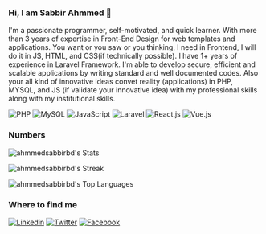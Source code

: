 ### Hi, I am Sabbir Ahmmed 👋

I'm a passionate programmer, self-motivated, and quick learner. With more than 3 years of expertise in Front-End Design for web templates and applications. You want or you saw or you thinking, I need in Frontend, I will do it in JS, HTML, and CSS(if technically possible). I have 1+ years of experience in Laravel Framework. I'm able to develop secure, efficient and scalable applications by writing standard and well documented codes. Also your all kind of innovative ideas convet reality (applications) in PHP, MYSQL, and JS (if validate your innovative idea) with my professional skills along with my institutional skills.


![PHP](https://img.shields.io/badge/PHP-777BB4?style=flat-square&logo=php&logoColor=white)
![MySQL](https://img.shields.io/badge/MySQL-005C84?style=flat-square&logo=mysql&logoColor=white)
![JavaScript](https://img.shields.io/badge/JavaScript-F7DF1E?style=flat-square&logo=javascript&logoColor=black)
![Laravel](https://img.shields.io/badge/Laravel-FF2D20?style=flat-square&logo=laravel&logoColor=white)
![React.js](https://img.shields.io/badge/React.js-0081CB?style=flat-square&logo=react&logoColor=61DAFB)
![Vue.js](https://img.shields.io/badge/Vue.js-4FC08D?style=flat-square&logo=vue.js&logoColor=white)

### Numbers
![ahmmedsabbirbd's Stats](https://github-readme-stats.vercel.app/api?username=ahmmedsabbirbd&theme=transparent&show_icons=true&count_private=true&card_width=846)

![ahmmedsabbirbd's Streak](https://github-readme-streak-stats.herokuapp.com/?user=ahmmedsabbirbd&theme=transparent&card_width=846)

![ahmmedsabbirbd's Top Languages](https://github-readme-stats.vercel.app/api/top-langs/?username=ahmmedsabbirbd&theme=transparent&show_icons=true&card_width=846)

### Where to find me

[![Linkedin](https://img.shields.io/badge/LinkedIn-0077B5?style=flat-square&logo=linkedin&logoColor=white)](https://www.linkedin.com/in/ahmmedsabbirbd/) 
[![Twitter](https://img.shields.io/badge/Twitter-1DA1F2?style=flat-square&logo=twitter&logoColor=white)](https://twitter.com/ahmmedsabbirbd)
[![Facebook](https://img.shields.io/badge/Facebook-1877F2?style=flat-square&logo=facebook&logoColor=white)](https://www.facebook.com/ahmmedsabbirbd)
